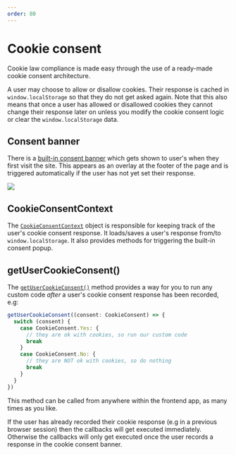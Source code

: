 ```yaml
---
order: 80
---
```


# Cookie consent

Cookie law compliance is made easy through the use of a ready-made cookie consent architecture. 

A user may choose to allow or disallow cookies. Their response is cached in `window.localStorage` so that they do not get asked again. Note that this also means that once a user has allowed or disallowed cookies they cannot change their response later on unless you modify the cookie consent logic or clear the `window.localStorage` data.

## Consent banner

There is a [built-in consent banner](https://github.com/QuickDapp/QuickDapp/tree/master/src/frontend/components/Footer.tsx) which gets shown to user's when they first visit the site. This appears as an overlay at the footer of the page and is triggered automatically if the user has not yet set their response.

![](/static/cookie-banner.png)

## CookieConsentContext

The [`CookieConsentContext`](https://github.com/QuickDapp/QuickDapp/tree/master/src/frontend/contexts/cookieConsent.tsx) object is responsible for keeping track of the user's cookie consent response. It loads/saves a user's response from/to `window.localStorage`. It also provides methods for triggering the built-in consent popup.


## getUserCookieConsent()

The [`getUserCookieConsent()`](https://github.com/QuickDapp/QuickDapp/tree/master/src/frontend/contexts/cookieConsent.tsx) method provides a way for you to run any custom code _after_ a user's cookie consent response has been recorded, e.g:

```ts
getUserCookieConsent((consent: CookieConsent) => {
  switch (consent) {
    case CookieConsent.Yes: {
      // they are ok with cookies, so run our custom code
      break
    }
    case CookieConsent.No: {
      // they are NOT ok with cookies, so do nothing
      break
    }
  }
})
```

This method can be called from anywhere within the frontend app, as many times as you like.

If the user has already recorded their cookie response (e.g in a previous browser session) then the callbacks will get executed immediately. Otherwise the callbacks will only get executed once the user records a response in the cookie consent banner.

